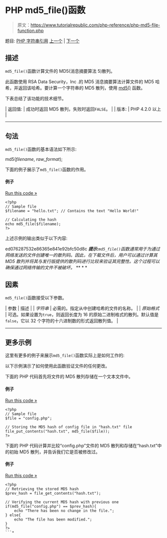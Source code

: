 # PHP md5_file()函数

> 原文：<https://www.tutorialrepublic.com/php-reference/php-md5-file-function.php>

题目: [PHP 字符串引用](php-string-functions.php) [上一个](php-md5-function.php) | [下一个](php-metaphone-function.php)

## 描述

`md5_file()`函数计算文件的 MD5(消息摘要算法 5)散列。

此函数使用 RSA Data Security，Inc .的 MD5 消息摘要算法计算文件的 MD5 哈希，并返回该哈希。要计算一个字符串的 MD5 散列，使用 [md5()](php-md5-function.php) 函数。

下表总结了该功能的技术细节。

| 返回值: | 成功时返回 MD5 散列，失败时返回`FALSE`。 |
| 版本: | PHP 4.2.0 以上 |

* * *

## 句法

`md5_file()`函数的基本语法如下所示:

md5(*filename*, *raw_format*);

下面的例子展示了`md5_file()`函数的作用。

#### 例子

[Run this code »](javascript:void(0); "Disabled")

```
<?php
// Sample file
$filename = "hello.txt"; // Contains the text "Hello World!"

// Calculating the hash
echo md5_file($filename);
?>
```

上述示例的输出类似于以下内容:

ed076287532e86365e841e92bfc50d8c ***提示:**`md5_file()`函数通常用于为通过网络发送的文件创建唯一的散列码。因此，在下载文件后，用户可以通过计算其 MD5 散列并将其与发行版提供的散列码进行比较来验证其完整性。这个过程可以确保通过网络传输的文件不被破坏。*  ** * *

## 因素

`md5_file()`函数接受以下参数。

| 参数 | 描述 |
| *字符串* | 必需的。指定从中创建哈希的文件的名称。 |
| *原始格式* | 可选。如果设置为`true`，则返回长度为 16 的原始二进制格式的散列。默认值是`false`，它以 32 个字符的十六进制数的形式返回散列值。 |

* * *

## 更多示例

这里有更多的例子来展示`md5_file()`函数实际上是如何工作的:

以下示例演示了如何使用此函数验证文件的任何更改。

下面的 PHP 代码首先将文件的 MD5 散列存储在一个文本文件中。

#### 例子

[Run this code »](javascript:void(0); "Disabled")

```
<?php
// Sample file
$file = "config.php";

// Storing the MD5 hash of config file in "hash.txt" file
file_put_contents("hash.txt", md5_file($file));
?>
```

下面的 PHP 代码计算并比较“config.php”文件的 MD5 散列和存储在“hash.txt”中的初始 MD5 散列，并告诉我们它是否被修改过。

#### 例子

[Run this code »](javascript:void(0); "Disabled")

```
<?php
// Retrieving the stored MD5 hash
$prev_hash = file_get_contents("hash.txt");

// Verifying the current MD5 hash with previous one
if(md5_file("config.php") == $prev_hash){
    echo "There has been no change in the file.";
} else{
    echo "The file has been modified.";
}
?>
```*